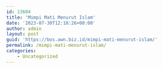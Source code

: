 ```yaml
---
id: 13604
title: 'Mimpi Mati Menurut Islam'
date: '2023-07-30T12:18:26+00:00'
author: admin
layout: post
guid: 'https://bos.awn.biz.id/mimpi-mati-menurut-islam/'
permalink: /mimpi-mati-menurut-islam/
categories:
    - Uncategorized
---
```


